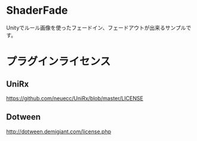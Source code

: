 # ShaderFade

Unityでルール画像を使ったフェードイン、フェードアウトが出来るサンプルです。

# プラグインライセンス

## UniRx

https://github.com/neuecc/UniRx/blob/master/LICENSE

## Dotween

http://dotween.demigiant.com/license.php
